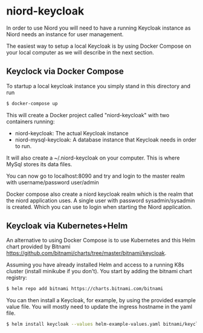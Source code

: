 # niord-keycloak

In order to use Niord you will need to have a running Keycloak instance as Niord needs an instance for user management. 

The easiest way to setup a local Keycloak is by using Docker Compose on your local computer as we will describe in the next section.

## Keyclock via Docker Compose

To startup a local keycloak instance you simply stand in this directory and run

```bash
$ docker-compose up
```

This will create a Docker project called "niord-keycloak" with two containers running:

- niord-keycloak: The actual Keycloak instance
- niord-mysql-keycloak: A database instance that Keycloak needs in order to run.

It will also create a ~/.niord-keycloak on your computer. This is where MySql stores its data files.

You can now go to localhost:8090 and try and login to the master realm with username/password user/admin

Docker compose also create a niord keycloak realm which is the realm that the niord application uses.
A single user with password sysadmin/sysadmin is created. Which you can use to login when starting the Niord application.

## Keycloak via Kubernetes+Helm

An alternative to using Docker Compose is to use Kubernetes and this Helm chart provided by Bitnami https://github.com/bitnami/charts/tree/master/bitnami/keycloak.

Assuming you have already installed Helm and access to a running K8s cluster (install minikube if you don't). You start by adding the bitnami chart registry:
```bash
$ helm repo add bitnami https://charts.bitnami.com/bitnami
```

You can then install a Keycloak, for example, by using the provided example value file. You will mostly need to update the ingress hostname in the yaml file.

```bash
$ helm install keycloak --values helm-example-values.yaml bitnami/keycloak
```
